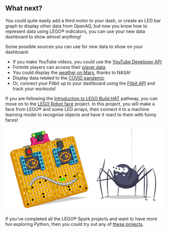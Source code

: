 ## What next?

You could quite easily add a third motor to your dash, or create an LED bar graph to display other data from OpenAQ, but now you know how to represent data using LEGO® indicators, you can use your new data dashboard to show almost anything!

Some possible sources you can use for new data to show on your dashboard:

+ If you make YouTube videos, you could use the [YouTube Developer API](https://developers.google.com/youtube/v3)
+ Fortnite players can access their [player data](https://fortnitetracker.com/site-api)
+ You could display the [weather on Mars](https://mars.nasa.gov/insight/weather/), thanks to NASA!
+ Display data related to the [COVID pandemic](https://github.com/M-Media-Group/Covid-19-API)
+ Or, connect your Fitbit up to your dashboard using the [Fitbit API](https://dev.fitbit.com/build/reference/web-api/) and track your workouts!

If you are following the [Introduction to LEGO Build HAT](https://projects.raspberrypi.org/en/pathways/lego-intro) pathway, you can move on to the [LEGO Robot face](https://projects.raspberrypi.org/en/projects/lego-data-dash) project. In this project, you will make a face from LEGO® and some LED arrays, then connect it to a machine learning model to recognise objects and have it react to them with funny faces!

![LEGO Robot face banner showing funny robot face.](images/robotfacebanner.png)

If you've completed all the LEGO® Spark projects and want to have more fun exploring Python, then you could try out any of [these projects](https://projects.raspberrypi.org/en/projects?software%5B%5D=python).
